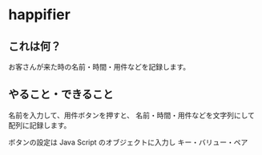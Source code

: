 # happifier

## これは何？

お客さんが来た時の名前・時間・用件などを記録します。


## やること・できること

名前を入力して、用件ボタンを押すと、
名前・時間・用件などを文字列にして配列に記録します。

ボタンの設定は Java Script のオブジェクトに入力し
キー・バリュー・ペア
